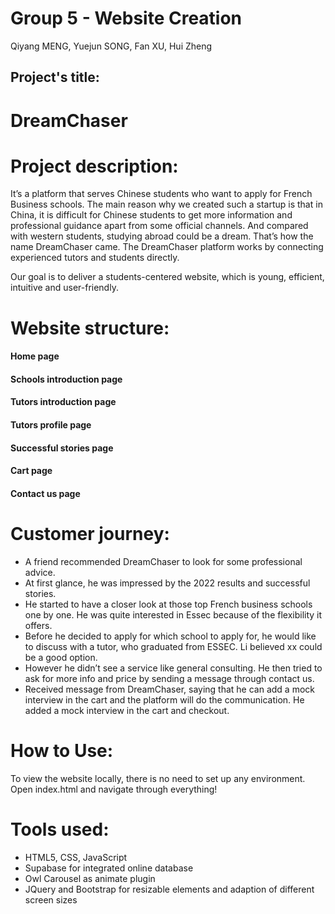 # Group 5 - Website Creation
Qiyang MENG, Yuejun SONG, Fan XU, Hui Zheng

## Project's title: 
# DreamChaser


# Project description:
It’s a platform that serves Chinese students who want to apply for French Business schools. The main reason why we created such a startup is that in China, it is difficult for Chinese students to get more information and professional guidance apart from some official channels. And compared with western students, studying abroad could be a dream. That’s how the name DreamChaser came. The DreamChaser platform works by connecting experienced tutors and students directly. 

Our goal is to deliver a students-centered website, which is young, efficient, intuitive and user-friendly.  

# Website structure:
#### Home page
#### Schools introduction page
#### Tutors introduction page
#### Tutors profile page
#### Successful stories page
#### Cart page
#### Contact us page

# Customer journey:
- A friend recommended DreamChaser to look for some professional advice.
- At first glance, he was impressed by the 2022 results and successful stories. 
- He started to have a closer look at those top French business schools one by one. He was quite interested in Essec because of the flexibility it offers. 
- Before he decided to apply for which school to apply for, he would like to discuss with a tutor, who graduated from ESSEC. Li believed xx could be a good option. 
- However he didn’t see a service like general consulting. He then tried to ask for more info and price by sending a message through contact us. 
- Received message from DreamChaser, saying that he can add a mock interview in the cart and the platform will do the communication. He added a mock interview in the cart and checkout.

# How to Use:
To view the website locally, there is no need to set up any environment.
Open index.html and navigate through everything!


# Tools used:
- HTML5, CSS, JavaScript
- Supabase for integrated online database
- Owl Carousel as animate plugin
- JQuery and Bootstrap for resizable elements and adaption of different screen sizes
